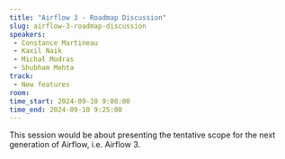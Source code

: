 ```yaml
---
title: "Airflow 3 - Roadmap Discussion"
slug: airflow-3-roadmap-discussion
speakers:
 - Constance Martineau
 - Kaxil Naik
 - Michał Modras
 - Shubham Mehta
track:
 - New features
room: 
time_start: 2024-09-10 9:00:00
time_end: 2024-09-10 9:25:00
---
```


This session would be about presenting the tentative scope for the next generation of Airflow, i.e. Airflow 3.

